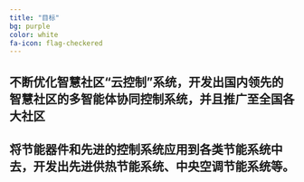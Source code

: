 ```yaml
---
title: "目标"
bg: purple  
color: white  
fa-icon: flag-checkered
---
```


## 不断优化智慧社区“云控制”系统，开发出国内领先的智慧社区的多智能体协同控制系统，并且推广至全国各大社区

## 将节能器件和先进的控制系统应用到各类节能系统中去，开发出先进供热节能系统、中央空调节能系统等。
